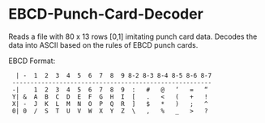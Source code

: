 # EBCD-Punch-Card-Decoder
Reads a file with 80 x 13 rows [0,1] imitating punch card data. Decodes the data into ASCII based on the rules of EBCD punch cards.

EBCD Format:
```
  | -  1  2  3  4  5  6  7  8  9 8-2 8-3 8-4 8-5 8-6 8-7
 -------------------------------------------------------
 -|    1  2  3  4  5  6  7  8  9  :   #   @   ‘   =   “
 Y| &  A  B  C  D  E  F  G  H  I  [   .   <   (   +   !
 X| -  J  K  L  M  N  O  P  Q  R  ]   $   *   )   ;   ^
 0| 0  /  S  T  U  V  W  X  Y  Z  \   ,   %   _   >   ?

